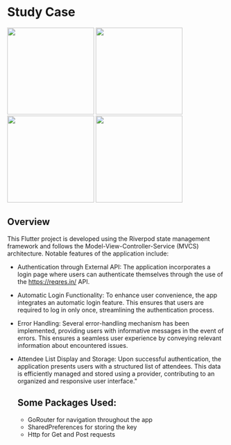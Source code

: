 # Study Case
<img src = "https://github.com/SelenSonmez/Authentication-Study-Case/assets/71898275/7abd673e-4da9-443f-952a-de58f72d5174" width="200">
<img src = "https://github.com/SelenSonmez/Authentication-Study-Case/assets/71898275/161ec198-07f1-4a3c-861a-f5153c7fb48f" width="200">
<img src = "https://github.com/SelenSonmez/Authentication-Study-Case/assets/71898275/83c686ab-5b7c-4559-ac5c-4a2ddb3df7f0" width="200">
<img src = "https://github.com/SelenSonmez/Authentication-Study-Case/assets/71898275/8a386170-61fb-42fa-91e9-aefef454770c" width="200">


## Overview
 This Flutter project is developed using the Riverpod state management framework and follows the Model-View-Controller-Service (MVCS) architecture. Notable features of the application include:

- Authentication through External API: The application incorporates a login page where users can authenticate themselves through the use of the https://reqres.in/ API.

- Automatic Login Functionality: To enhance user convenience, the app integrates an automatic login feature. This ensures that users are required to log in only once, streamlining the authentication process.

-  Error Handling: Several error-handling mechanism has been implemented, providing users with informative messages in the event of errors. This ensures a seamless user experience by conveying relevant information about encountered issues.

- Attendee List Display and Storage: Upon successful authentication, the application presents users with a structured list of attendees. This data is efficiently managed and stored using a provider, contributing to an organized and responsive user interface."

  ## Some Packages Used:
  - GoRouter for navigation throughout the app
  - SharedPreferences for storing the key
  - Http for Get and Post requests

